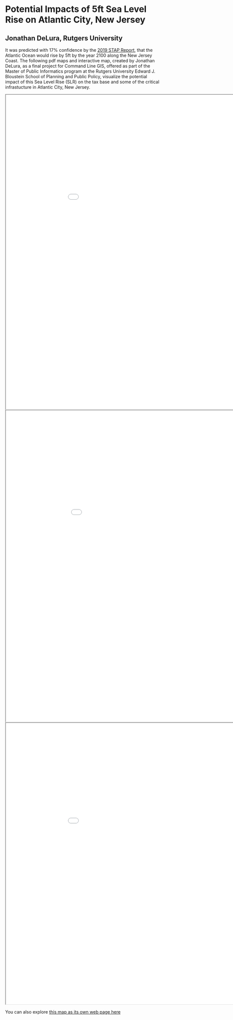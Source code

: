 # Potential Impacts of 5ft Sea Level Rise on Atlantic City, New Jersey<br/>
## Jonathan DeLura, Rutgers University

It was predicted with 17% confidence by the [2019 STAP Report](https://climatechange.rutgers.edu/resources/climate-change-and-new-jersey/nj-sea-level-rise-reports), that the Atlantic Ocean would rise by 5ft by the year 2100 along the New Jersey Coast. The following pdf maps and interactive map, created by Jonathan DeLura, as a final project for Command Line GIS, offered as part of the Master of Public Informatics program at the Rutgers University Edward J. Bloustein School of Planning and Public Policy, visualize the potential impact of this Sea Level Rise (SLR) on the tax base and some of the critical infrastucture in Atlantic City, New Jersey.

<iframe src="Atlantic_City_5ft_SLR.pdf" width = "1000" height = "1010"></iframe><br/>

<iframe src="Atlantic_City_Parcel_Census_BG.pdf" width = "1020" height = "1000"></iframe><br/>

<iframe src="Atlantic_City_5ft_SLR.html" width = "1000" height = "904"></iframe><br/>

You can also explore [this map as its own web page here](Atlantic_City_5ft_SLR.html)

